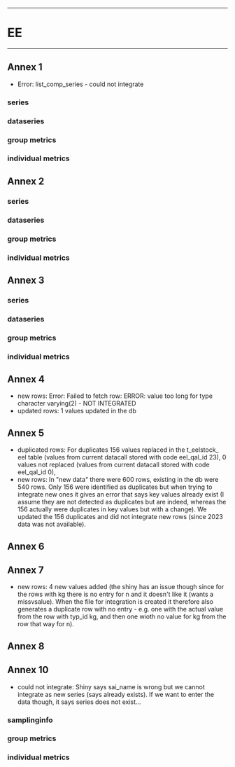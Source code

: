 -----------------------------------------------------------
# EE 
-----------------------------------------------------------

## Annex 1
* Error: list_comp_series  - could not integrate

### series

### dataseries


### group metrics


### individual metrics

## Annex 2

### series

### dataseries


### group metrics


### individual metrics



## Annex 3

### series

### dataseries


### group metrics


### individual metrics



## Annex 4
* new rows: Error: Failed to fetch row: ERROR:  value too long for type character varying(2) - NOT INTEGRATED
* updated rows: 1 values updated in the db

## Annex 5
* duplicated rows: For duplicates 156 values replaced in the t_eelstock_ eel table (values from current datacall stored with code eel_qal_id 23), 0 values not replaced (values from current datacall stored with code eel_qal_id 0),
* new rows: In "new data" there were 600 rows, existing in the db were 540 rows. Only 156 were identified as duplicates but when trying to integrate new ones it gives an error that says key values already exist (I assume they are not detected as duplicates but are indeed, whereas the 156 actually were duplicates in key values but with a change). We updated the 156 duplicates and did not integrate new rows (since 2023 data was not available).


## Annex 6



## Annex 7
* new rows: 4 new values added (the shiny has an issue though since for the rows with kg there is no entry for n and it doesn't like it (wants a missvsalue). When the file for integration is created it therefore also generates a duplicate row with no entry - e.g. one with the actual value from the row with typ_id kg, and then one wioth no value for kg from the row that way for n).


## Annex 8



## Annex 10
* could not integrate: Shiny says sai_name is wrong but we cannot integrate as new series (says already exists). If we want to enter the data though, it says series does not exist... 

### samplinginfo


### group metrics


### individual metrics

